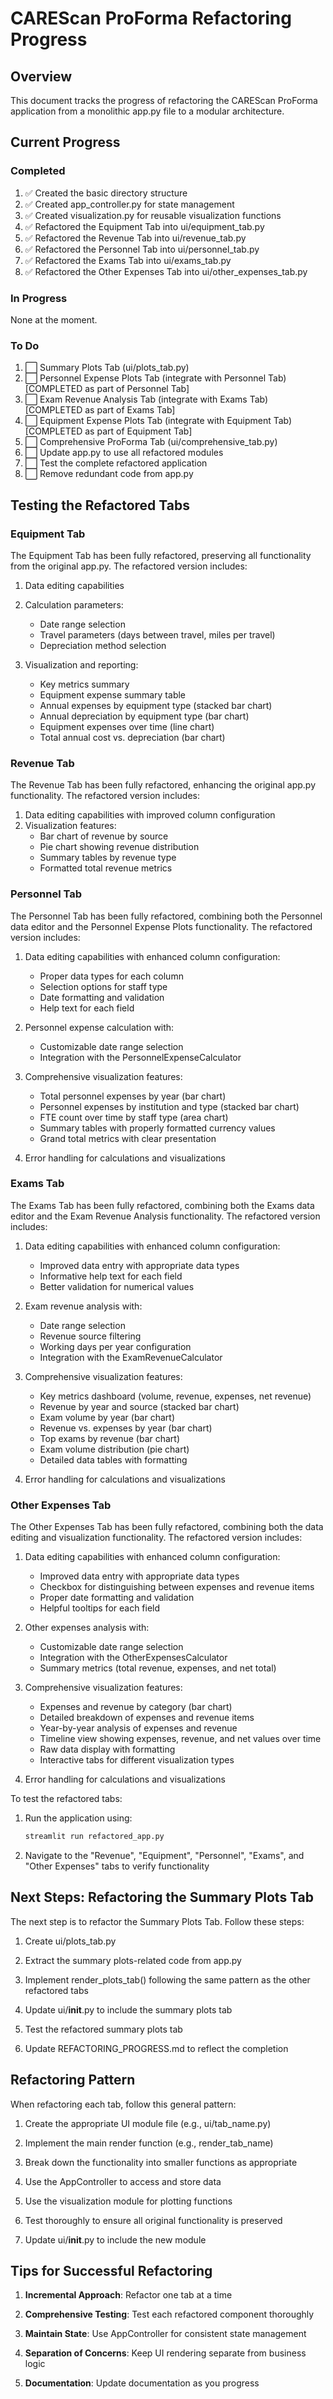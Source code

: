 # CAREScan ProForma Refactoring Progress

## Overview

This document tracks the progress of refactoring the CAREScan ProForma application from a monolithic app.py file to a modular architecture.

## Current Progress

### Completed

1. ✅ Created the basic directory structure
2. ✅ Created app_controller.py for state management
3. ✅ Created visualization.py for reusable visualization functions
4. ✅ Refactored the Equipment Tab into ui/equipment_tab.py
5. ✅ Refactored the Revenue Tab into ui/revenue_tab.py
6. ✅ Refactored the Personnel Tab into ui/personnel_tab.py
7. ✅ Refactored the Exams Tab into ui/exams_tab.py
8. ✅ Refactored the Other Expenses Tab into ui/other_expenses_tab.py

### In Progress

None at the moment.

### To Do

1. ⬜ Summary Plots Tab (ui/plots_tab.py)
2. ⬜ Personnel Expense Plots Tab (integrate with Personnel Tab) [COMPLETED as part of Personnel Tab]
3. ⬜ Exam Revenue Analysis Tab (integrate with Exams Tab) [COMPLETED as part of Exams Tab]
4. ⬜ Equipment Expense Plots Tab (integrate with Equipment Tab) [COMPLETED as part of Equipment Tab]
5. ⬜ Comprehensive ProForma Tab (ui/comprehensive_tab.py)
6. ⬜ Update app.py to use all refactored modules
7. ⬜ Test the complete refactored application
8. ⬜ Remove redundant code from app.py

## Testing the Refactored Tabs

### Equipment Tab

The Equipment Tab has been fully refactored, preserving all functionality from the original app.py. The refactored version includes:

1. Data editing capabilities
2. Calculation parameters:
   - Date range selection
   - Travel parameters (days between travel, miles per travel)
   - Depreciation method selection

3. Visualization and reporting:
   - Key metrics summary
   - Equipment expense summary table
   - Annual expenses by equipment type (stacked bar chart)
   - Annual depreciation by equipment type (bar chart)
   - Equipment expenses over time (line chart)
   - Total annual cost vs. depreciation (bar chart)

### Revenue Tab

The Revenue Tab has been fully refactored, enhancing the original app.py functionality. The refactored version includes:

1. Data editing capabilities with improved column configuration
2. Visualization features:
   - Bar chart of revenue by source
   - Pie chart showing revenue distribution
   - Summary tables by revenue type
   - Formatted total revenue metrics

### Personnel Tab

The Personnel Tab has been fully refactored, combining both the Personnel data editor and the Personnel Expense Plots functionality. The refactored version includes:

1. Data editing capabilities with enhanced column configuration:
   - Proper data types for each column
   - Selection options for staff type
   - Date formatting and validation
   - Help text for each field

2. Personnel expense calculation with:
   - Customizable date range selection
   - Integration with the PersonnelExpenseCalculator

3. Comprehensive visualization features:
   - Total personnel expenses by year (bar chart)
   - Personnel expenses by institution and type (stacked bar chart)
   - FTE count over time by staff type (area chart)
   - Summary tables with properly formatted currency values
   - Grand total metrics with clear presentation

4. Error handling for calculations and visualizations

### Exams Tab

The Exams Tab has been fully refactored, combining both the Exams data editor and the Exam Revenue Analysis functionality. The refactored version includes:

1. Data editing capabilities with enhanced column configuration:
   - Improved data entry with appropriate data types
   - Informative help text for each field
   - Better validation for numerical values

2. Exam revenue analysis with:
   - Date range selection
   - Revenue source filtering
   - Working days per year configuration
   - Integration with the ExamRevenueCalculator

3. Comprehensive visualization features:
   - Key metrics dashboard (volume, revenue, expenses, net revenue)
   - Revenue by year and source (stacked bar chart)
   - Exam volume by year (bar chart)
   - Revenue vs. expenses by year (bar chart)
   - Top exams by revenue (bar chart)
   - Exam volume distribution (pie chart)
   - Detailed data tables with formatting

4. Error handling for calculations and visualizations

### Other Expenses Tab

The Other Expenses Tab has been fully refactored, combining both the data editing and visualization functionality. The refactored version includes:

1. Data editing capabilities with enhanced column configuration:
   - Improved data entry with appropriate data types
   - Checkbox for distinguishing between expenses and revenue items
   - Proper date formatting and validation
   - Helpful tooltips for each field

2. Other expenses analysis with:
   - Customizable date range selection
   - Integration with the OtherExpensesCalculator
   - Summary metrics (total revenue, expenses, and net total)

3. Comprehensive visualization features:
   - Expenses and revenue by category (bar chart)
   - Detailed breakdown of expenses and revenue items
   - Year-by-year analysis of expenses and revenue
   - Timeline view showing expenses, revenue, and net values over time
   - Raw data display with formatting
   - Interactive tabs for different visualization types

4. Error handling for calculations and visualizations

To test the refactored tabs:

1. Run the application using:
   ```bash
   streamlit run refactored_app.py
   ```

2. Navigate to the "Revenue", "Equipment", "Personnel", "Exams", and "Other Expenses" tabs to verify functionality

## Next Steps: Refactoring the Summary Plots Tab

The next step is to refactor the Summary Plots Tab. Follow these steps:

1. Create ui/plots_tab.py

2. Extract the summary plots-related code from app.py

3. Implement render_plots_tab() following the same pattern as the other refactored tabs

4. Update ui/__init__.py to include the summary plots tab

5. Test the refactored summary plots tab

6. Update REFACTORING_PROGRESS.md to reflect the completion

## Refactoring Pattern

When refactoring each tab, follow this general pattern:

1. Create the appropriate UI module file (e.g., ui/tab_name.py)

2. Implement the main render function (e.g., render_tab_name)

3. Break down the functionality into smaller functions as appropriate

4. Use the AppController to access and store data

5. Use the visualization module for plotting functions

6. Test thoroughly to ensure all original functionality is preserved

7. Update ui/__init__.py to include the new module

## Tips for Successful Refactoring

1. **Incremental Approach**: Refactor one tab at a time

2. **Comprehensive Testing**: Test each refactored component thoroughly

3. **Maintain State**: Use AppController for consistent state management

4. **Separation of Concerns**: Keep UI rendering separate from business logic

5. **Documentation**: Update documentation as you progress 